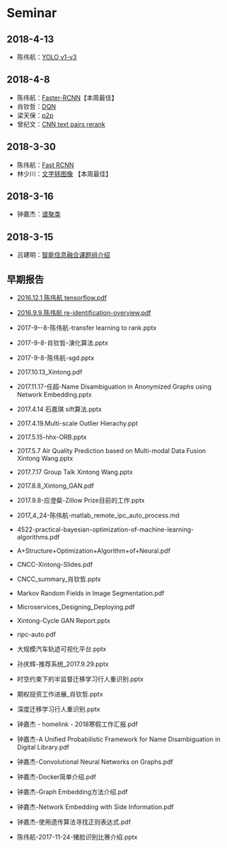 # Seminar
## 2018-4-13
- 陈伟航：[YOLO v1-v3](../ml/papers/detection/yolo.md)

## 2018-4-8
- 陈伟航：[Faster-RCNN](/blog/ml/papers/detection/faster.html)【本周最佳】
- 肖钦哲：[DQN](https://so-link.org/seminar/2018-4-8/DQN.pptx)
- 梁天保：[p2p](https://so-link.org/seminar/2018-4-8/p2p.pptx)
- 曾纪文：[CNN text pairs rerank](https://git.so-link.org/Lab/book/src/master/blog/seminar/2018_4_8/CNN%20short%20text%20pairs%20rerank.pptx)
## 2018-3-30
- 陈伟航：[Fast RCNN](/blog/ml/papers/detection/fast_rcnn.html)
- 林少川：[文字转图像](https://so-link.org/seminar/2018-3-30/text2image_StackGAN.pdf) 【本周最佳】

## 2018-3-16

- 钟嘉杰：[谱聚类](/blog/graph-learning/spectral-clustering/spectral-clustering.html)

## 2018-3-15
- 吕建明：[智能信息融合课题组介绍](https://so-link.org/seminar/2018-3-30/智能大数据.pptx)


## 早期报告
 - [2016.12.1 陈伟航 tensorflow.pdf](https://so-link.org/seminar/old/2016.12.1陈伟航tensorflow.pdf)
 
 - [2016.9.9.陈伟航 re-identification-overview.pdf](https://so-link.org/seminar/old/2016.9.9.陈伟航re-identification-overview.pdf)
 
 - 2017-9--8-陈伟航-transfer learning to rank.pptx
 
 - 2017-9-8-肖钦哲-演化算法.pptx
 
 - 2017-9-8-陈伟航-sgd.pptx

 - 2017.10.13_Xintong.pdf
 
 - 2017.11.17-任超-Name Disambiguation in Anonymized Graphs using Network Embedding.pptx
 
 - 2017.4.14 石嘉琪 sift算法.pptx
 
 - 2017.4.19.Multi-scale Outlier Hierachy.ppt
 
 - 2017.5.15-hhx-ORB.pptx
 
 - 2017.5.7 Air Quality Prediction based on Multi-modal Data Fusion Xintong Wang.pptx
 
 - 2017.7.17 Group Talk Xintong Wang.pptx
 
 - 2017.8.8_Xintong_GAN.pdf
 
 - 2017.9.8-应澄粲-Zillow Prize目前的工作.pptx
 
 - 2017_4_24-陈伟航-matlab_remote_ipc_auto_process.md
 
 - 4522-practical-bayesian-optimization-of-machine-learning-algorithms.pdf
 
 - A+Structure+Optimization+Algorithm+of+Neural.pdf
 
 - CNCC-Xintong-Slides.pdf
 
 - CNCC_summary_肖钦哲.pptx
 
 - Markov Random Fields in Image Segmentation.pdf
 
 - Microservices_Designing_Deploying.pdf
 
 - Xintong-Cycle GAN Report.pptx
 
 - ripc-auto.pdf
 
 - 大规模汽车轨迹可视化平台.pptx
 
 - 孙庆辉-推荐系统_2017.9.29.pptx
 
 - 时空约束下的半监督迁移学习行人重识别.pptx
 
 - 期权投资工作进展_肖钦哲.pptx
 
 - 深度迁移学习行人重识别.pptx
 
 - 钟嘉杰 - homelink - 2018寒假工作汇报.pdf
 
 - 钟嘉杰-A Unified Probabilistic Framework for Name Disambiguation in Digital Library.pdf
 
 - 钟嘉杰-Convolutional Neural Networks on Graphs.pdf
 
 - 钟嘉杰-Docker简单介绍.pdf
 
 - 钟嘉杰-Graph Embedding方法介绍.pdf
 
 - 钟嘉杰-Network Embedding with Side Information.pdf

 - 钟嘉杰-使用遗传算法寻找正则表达式.pdf
 
 - 陈伟航-2017-11-24-猪脸识别比赛介绍.pptx
 
 